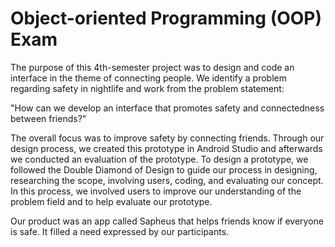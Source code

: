# Object-oriented Programming (OOP) Exam

The purpose of this 4th-semester project was to design and code an interface in the theme of connecting people. We identify a problem regarding safety in nightlife and work from the problem statement:

"How can we develop an interface that promotes safety and connectedness between friends?"

The overall focus was to improve safety by connecting friends. Through our design process, we created this prototype in Android Studio and afterwards we conducted an evaluation of the prototype. To design a prototype, we followed the Double Diamond of Design to guide our process in designing, researching the scope, involving users, coding, and evaluating our concept. In this process, we involved users to improve our understanding of the problem field and to help evaluate our prototype.

Our product was an app called Sapheus that helps friends know if everyone is safe. It filled a need expressed by our participants.



